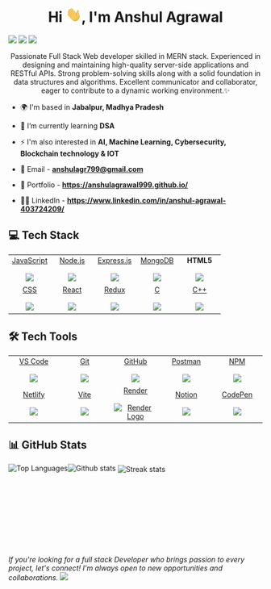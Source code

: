 
<h1 align="center"> Hi <img height="30px" src="https://raw.githubusercontent.com/ABSphreak/ABSphreak/master/gifs/Hi.gif" alt="👋" />, I'm Anshul Agrawal </h1>

<img src="https://readme-typing-svg.herokuapp.com?font=Fira+Code&size=30&duration=8000&pause=1000&center=true&vCenter=true&repeat=false&random=false&width=435&lines=Hi%2C+I'm+Anshul+Agrawal" />

<img src="https://readme-typing-svg.herokuapp.com/?size=30&duration=8000&center=true&vCenter=true&repeat=false&width=800&height=50&lines=Hi%2C+I'm+Anshul+Agrawal">

<img src="https://readme-typing-svg.herokuapp.com/?size=30&duration=8000&center=true&vCenter=true&width=800&height=50&lines=A+Full+Stack+Web+Developer;A+Problem+Solver;An+Innovative+Thinker;A+Team+Player">


<p align="center" >Passionate Full Stack Web developer skilled in MERN stack. Experienced in designing and maintaining high-quality server-side
applications and RESTful APIs. Strong problem-solving skills along with a solid foundation in data structures and algorithms. Excellent communicator and collaborator, eager to contribute to a dynamic working environment.✨</p>

- 🌍 I'm based in **Jabalpur, Madhya Pradesh**

- 🌱 I’m currently learning **DSA**
 
- ⚡ I'm also interested in **AI, Machine Learning, Cybersecurity, Blockchain technology & IOT**

- 📧 Email - **anshulagr799@gmail.com**

- 💼 Portfolio - **https://anshulagrawal999.github.io/**

- 👨‍💻 LinkedIn - **https://www.linkedin.com/in/anshul-agrawal-403724209/**


<h2 align="left"> 💻 Tech Stack</h2>
<table align="center">
  <tbody>
   <tr valign="top">
    <td width="20%" align="center">
        <a href="https://developer.mozilla.org/en-US/docs/Web/JavaScript">
          <span>JavaScript</span> <br/> <br/>
          <img height="64px" src="https://skillicons.dev/icons?i=javascript" />
        </a>
      </td>
      <td width="20%" align="center">
        <a href="https://nodejs.org/">
          <span>Node.js</span> <br/> <br/>
          <img height="64px" src="https://skillicons.dev/icons?i=nodejs" />
        </a>
      </td>
      <td width="20%" align="center">
        <a href="http://expressjs.com/">
          <span>Express.js</span> <br/> <br/>
          <img height="64px" src="https://skillicons.dev/icons?i=expressjs" />
        </a>
      </td>
      <td width="20%" align="center">
        <a href="https://www.mongodb.org/">
          <span>MongoDB</span> <br/> <br/>
          <img height="64px" src="https://skillicons.dev/icons?i=mongodb" />
        </a>
      </td>
      <td width="20%" align="center">
        <a style="font-weight: bold; text-decoration: none;" href="https://developer.mozilla.org/en-US/docs/Web/HTML">
          <span>HTML5</span> <br/> <br/>
          <img height="64px" src="https://skillicons.dev/icons?i=html" />
        </a>
      </td>
    </tr> 
    <tr>
      <td width="20%" align="center">
        <a href="https://developer.mozilla.org/en-US/docs/Web/CSS">
          <span>CSS</span> <br/> <br/>
          <img height="64px" src="https://skillicons.dev/icons?i=css" />
        </a>
      </td>
      <td width="20%" align="center">
        <a href="https://react.dev/">
          <span>React</span> <br/> <br/>
          <img height="64px" src="https://skillicons.dev/icons?i=react" />
        </a>
      </td>
     <td width="20%" align="center">
        <a href="https://redux.js.org/">
          <span>Redux</span> <br/> <br/>
          <img height="64px" src="https://skillicons.dev/icons?i=redux" />
        </a>
      </td>
     <td width="20%" align="center">
        <a href="https://www.geeksforgeeks.org/c-programming-language/">
          <span>C</span> <br/> <br/>
          <img height="64px" src="https://skillicons.dev/icons?i=c" />
        </a>
      </td>
     <td width="20%" align="center">
        <a href="https://www.geeksforgeeks.org/c-plus-plus/">
          <span>C++</span> <br/> <br/>
          <img height="64px" src="https://skillicons.dev/icons?i=cpp" />
        </a>
      </td>
    </tr>
  </tbody>
</table>


<h2 align="left"> 🛠️ Tech Tools </h2>
<table align="center">
  <tbody>
   <tr valign="top">
    <td width="20%" align="center">
        <a href="https://code.visualstudio.com/">
          <span>VS Code</span> <br/> <br/>
          <img height="64px" src="https://skillicons.dev/icons?i=vscode" />
        </a>
      </td>
      <td width="20%" align="center">
        <a href="https://git-scm.com/">
          <span>Git</span> <br/> <br/>
          <img height="64px" src="https://skillicons.dev/icons?i=git" />
        </a>
      </td>
      <td width="20%" align="center">
        <a href="https://github.com/">
          <span>GitHub</span> <br/> <br/>
          <img height="64px" src="https://skillicons.dev/icons?i=github" />
        </a>
      </td>
     <td width="20%" align="center">
        <a href="https://www.getpostman.com/">
          <span>Postman</span> <br/> <br/>
          <img height="64px" src="https://skillicons.dev/icons?i=postman" />
        </a>
      </td>
      <td width="20%" align="center">
        <a href="https://www.npmjs.com/">
          <span>NPM</span> <br/> <br/>
          <img height="64px" src="https://skillicons.dev/icons?i=npm" />
        </a>
      </td>
    </tr> 
    <tr>
      <td width="20%" align="center">
        <a href="https://www.netlify.app/">
          <span>Netlify</span> <br/> <br/>
          <img height="64px" src="https://skillicons.dev/icons?i=netlify" />
        </a>
      </td>
      <td width="20%" align="center">
        <a href="https://vitejs.dev/">
          <span>Vite</span> <br/> <br/>
          <img src="https://skillicons.dev/icons?i=vite" />
        </a>
      </td>
     <td width="20%" align="center">
        <a href="https://render.com/">
          <span>Render</span><br /><br />
          <img
            height="64px"
            src="https://media.licdn.com/dms/image/D4E0BAQGGDoFoqHtOvA/company-logo_200_200/0/1702595267620/renderco_logo?e=1727913600&v=beta&t=tLSoyL_2kP2n3tj-q3kynnGm3-hPMK0A-fufZW-XHuE" alt="Render Logo"
          />
        </a>
      </td>
     <td width="20%" align="center">
        <a href="https://www.notion.so/">
          <span>Notion</span> <br/> <br/>
          <img height="64px" src="https://skillicons.dev/icons?i=notion" />
        </a>
      </td>
     <td width="20%" align="center">
        <a href="https://codepen.io/">
          <span>CodePen</span> <br/> <br/>
          <img height="64px" src="https://skillicons.dev/icons?i=codepen" />
        </a>
      </td>
    </tr>
  </tbody>
</table>


<h2 align="left"> 📊 GitHub Stats </h2>

<img src="https://github-readme-stats-salesp07.vercel.app/api?username=AnshulAgrawal999&count_private=true&show_icons=true&theme=chartreuse-dark&rank_icon=github&border_radius=10" alt="Github stats" style="height: 160px;" />

<img align="center" src="https://github-readme-streak-stats.herokuapp.com/?user=AnshulAgrawal999&theme=chartreuse-dark&border_radius=10" alt="Streak stats" style="height: 160px;" />

<img align="left" src="https://github-readme-stats.vercel.app/api/top-langs?username=AnshulAgrawal999&show_icons=true&locale=en&layout=compact&theme=chartreuse-dark&border_radius=10" alt="Top Languages" style="height: 160px;" />

<br/><br/><br/><br/><br/><br/><br/>
##

<div><em>If you're looking for a full stack Developer who brings passion to every project, let's connect! I'm always open to new opportunities and collaborations.</em> <img src="https://media.giphy.com/media/7j2hfyeVcDtf2/giphy.gif" width="50" /></div>

